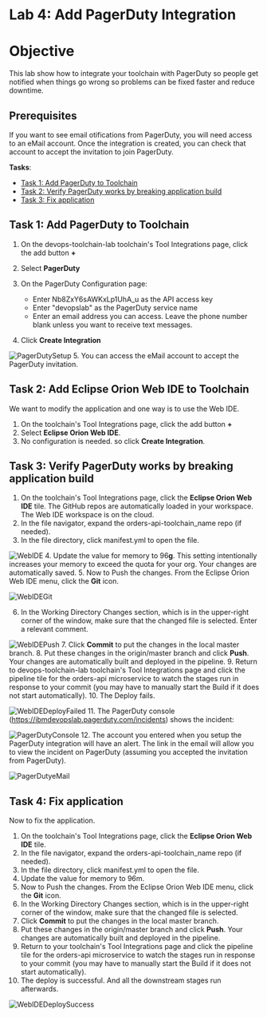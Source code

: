 # Lab 4: Add PagerDuty Integration

# Objective
This lab show how to integrate your toolchain with PagerDuty so people get notified when things go wrong so problems can be fixed faster and reduce downtime.

## Prerequisites
If you want to see email otifications from PagerDuty, you will need access to an eMail account.  Once the integration is created, you can check that account to accept the invitation to join PagerDuty.

**Tasks**:
- [Task 1: Add PagerDuty to Toolchain](#task-1-add-pagerduty-to-toolchain)
- [Task 2: Verify PagerDuty works by breaking application build](#task-2-verify-pagerduty-works-by-breaking-application-build)
- [Task 3: Fix application](#task-3-fix-application)

## Task 1: Add PagerDuty to Toolchain
1. On the devops-toolchain-lab toolchain's Tool Integrations page, click the add button **+**
2. Select **PagerDuty**
3. On the PagerDuty Configuration page:
   - Enter Nb8ZxY6sAWKxLp1UhA_u as the API access key
   - Enter "devopslab" as the PagerDuty service name
   - Enter an email address you can access.  Leave the phone number blank unless you want to receive text messages.

4. Click **Create Integration**

  ![PagerDutySetup](screenshots/PagerDutySetup.jpg)
5. You can access the eMail account to accept the PagerDuty invitation.

## Task 2: Add Eclipse Orion Web IDE to Toolchain
We want to modify the application and one way is to use the Web IDE.

1. On the toolchain's Tool Integrations page, click the add button **+**
2. Select **Eclipse Orion Web IDE**.
3. No configuration is needed. so click **Create Integration**.

## Task 3: Verify PagerDuty works by breaking application build
  1. On the toolchain's Tool Integrations page, click the **Eclipse Orion Web IDE** tile. The GitHub repos are automatically loaded in your workspace. The Web IDE workspace is on the cloud.
  2. In the file navigator, expand the orders-api-toolchain_name repo (if needed).
  3. In the file directory, click manifest.yml to open the file.

  ![WebIDE](screenshots/WebIDE.jpg)
  4. Update the value for memory to 96**g**. This setting intentionally increases your memory to exceed the quota for your org. Your changes are automatically saved.
  5. Now to Push the changes.  From the Eclipse Orion Web IDE menu, click the **Git** icon.

  ![WebIDEGit](screenshots/WebIDEGit.jpg)

  6. In the Working Directory Changes section, which is in the upper-right corner of the window, make sure that the changed file is selected.  Enter a relevant comment.

  ![WebIDEPush](screenshots/WebIDEPush.jpg)
  7. Click **Commit** to put the changes in the local master branch.
  8. Put these changes in the origin/master branch and click **Push**. Your changes are automatically built and deployed in the pipeline.
  9. Return to devops-toolchain-lab toolchain's Tool Integrations page and click the pipeline tile for the orders-api microservice to watch the stages run in response to your commit (you may have to manually start the Build if it does not start automatically).
  10. The Deploy fails.

  ![WebIDEDeployFailed](screenshots/WebIDEDeployFailed.jpg)
  11. The PagerDuty console (https://ibmdevopslab.pagerduty.com/incidents) shows the incident:

  ![PagerDutyConsole](screenshots/PagerDutyConsole.jpg)
    12. The account you entered when you setup the PagerDuty integration will have an alert. The link in the email will allow you to view the incident on PagerDuty (assuming you accepted the invitation from PagerDuty).

  ![PagerDutyeMail](screenshots/PagerDutyeMail.jpg)

## Task 4: Fix application

Now to fix the application.
  1. On the toolchain's Tool Integrations page, click the **Eclipse Orion Web IDE** tile.
  2. In the file navigator, expand the orders-api-toolchain_name repo (if needed).
  3. In the file directory, click manifest.yml to open the file.
  4. Update the value for memory to 96m.
  5. Now to Push the changes.  From the Eclipse Orion Web IDE menu, click the **Git** icon.
  6. In the Working Directory Changes section, which is in the upper-right corner of the window, make sure that the changed file is selected.
  7. Click **Commit** to put the changes in the local master branch.
  8. Put these changes in the origin/master branch and click **Push**. Your changes are automatically built and deployed in the pipeline.
  9. Return to your toolchain's Tool Integrations page and click the pipeline tile for the orders-api microservice to watch the stages run in response to your commit (you may have to manually start the Build if it does not start automatically).
  10. The deploy is successful.  And all the downstream stages run afterwards.

  ![WebIDEDeploySuccess](screenshots/WebIDEDeploySuccess.jpg)
